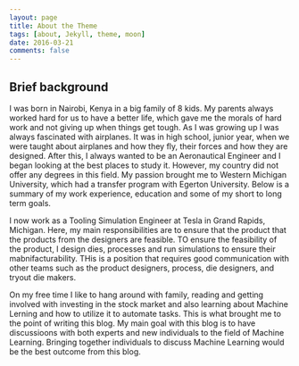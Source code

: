 ```yaml
---
layout: page
title: About the Theme
tags: [about, Jekyll, theme, moon]
date: 2016-03-21
comments: false
---
```


## Brief background
I was born in Nairobi, Kenya in a big family of 8 kids. My parents always worked hard for us to have a better life, which gave me the morals of hard work and not giving up when things get tough. As I was growing up I was always fascinated with airplanes. It was in high school, junior year, when we were taught about airplanes and how they fly, their forces and how they are designed. After this, I always wanted to be an Aeronautical Engineer and I began looking at the best places to study it. However, my country did not offer any degrees in this field. My passion brought me to Western Michigan University, which had a transfer program with Egerton University. Below is a summary of my work experience, education and some of my short to long term goals.

I now work as a Tooling Simulation Engineer at Tesla in Grand Rapids, Michigan. Here, my main responsibilities are to ensure that the product that the products from the designers are feasible. TO ensure the feasibility of the product, I design dies, processes and run simulations to ensure their mabnifacturability. THis is a position that requires good communication with other teams such as the product designers, process, die designers, and tryout die makers.

On my free time I like to hang around with family, reading and getting involved with investing in the stock market and also learning about Machine Lerning and how to utilize it to automate tasks. This is what brought me to the point of writing this blog. My main goal with this blog is to have discussioons with both experts and new individuals to the field of Machine Learning. Bringing together individuals to discuss Machine Learning would be the best outcome from this blog.
